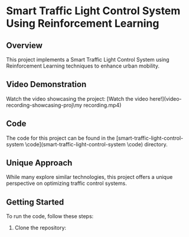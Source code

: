 # Smart Traffic Light Control System Using Reinforcement Learning

## Overview
This project implements a Smart Traffic Light Control System using Reinforcement Learning techniques to enhance urban mobility.

## Video Demonstration
Watch the video showcasing the project: [Watch the video here!](video-recording-showcasing-proj\my recording.mp4)

## Code
The code for this project can be found in the [smart-traffic-light-control-system
\code](smart-traffic-light-control-system
\code) directory.

## Unique Approach
While many explore similar technologies, this project offers a unique perspective on optimizing traffic control systems.

## Getting Started
To run the code, follow these steps:
1. Clone the repository: 
